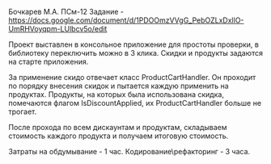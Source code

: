 Бочкарев М.А. ПСм-12
Задание - https://docs.google.com/document/d/1PDOOmzVVgG_PebOZLxDxllO-UmRHVoyqpm-LUlbcv5o/edit

Проект выставлен в консольное приложение для простоты проверки, в библиотеку переключить можно в 3 клика.
Скидки и продукты задаются на старте приложения.

За применение скидо отвечает класс ProductCartHandler.
Он проходит по порядку внесения скидок и пытается каждую применить на продуктах.
Продукты, на которых была использована скидка, помечаются флагом IsDiscountApplied, их ProductCartHandler больше не трогает.

После прохода по всем дискаунтам и продуктам, складываем стоимость каждого продукта и получаем итоговую стоимость.

Затраты на обдумывание - 1 час.
Кодирование\рефакторинг - 3 часа.